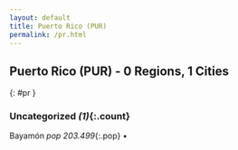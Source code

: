 ```yaml
---
layout: default
title: Puerto Rico (PUR)
permalink: /pr.html
---
```



## Puerto Rico (PUR) - 0 Regions, 1 Cities
{: #pr }





### Uncategorized _(1)_{:.count}


Bayamón  _pop 203.499_{:.pop} •


 
